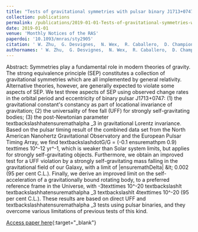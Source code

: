 ```yaml
---
title: "Tests of gravitational symmetries with pulsar binary J1713+0747"
collection: publications
permalink: /publications/2019-01-01-Tests-of-gravitational-symmetries-with-pulsar-binary-J17130747
date: 2019-01-01
venue: 'Monthly Notices of the RAS'
paperdoi: '10.1093/mnras/sty2905'
citation: ' W. Zhu,  G. Desvignes,  N. Wex,  R. Caballero,  D. Champion,  P. Demorest,  J. Ellis,  G. Janssen,  M. Kramer,  A. Krieger,  L. Lentati,  D. Nice,  S. Ransom,  I. Stairs,  B. Stappers,  J. Verbiest,  Z. Arzoumanian,  C. Bassa,  M. Burgay,  I. Cognard,  K. Crowter,  T. Dolch,  R. Ferdman,  E. Fonseca,  M. Gonzalez,  E. Graikou,  L. Guillemot,  J. Hessels,  A. Jessner,  G. Jones,  M. Jones,  C. Jordan,  R. Karuppusamy,  M. Lam,  K. Lazaridis,  P. Lazarus,  K. Lee,  L. Levin,  K. Liu,  A. Lyne,  J. McKee,  M. McLaughlin,  S. Os&lstrok;owski,  T. Pennucci,  D. Perrodin,  A. Possenti,  S. Sanidas,  <b>G. Shaifullah,</b>  R. Smits,  K. Stovall,  J. Swiggum,  G. Theureau,  C. Tiburzi, &quot;Tests of gravitational symmetries with pulsar binary J1713+0747.&quot; Monthly Notices of the RAS, 2019.'
authornames: ' W. Zhu,  G. Desvignes,  N. Wex,  R. Caballero,  D. Champion,  P. Demorest,  J. Ellis,  G. Janssen,  M. Kramer,  A. Krieger,  L. Lentati,  D. Nice,  S. Ransom,  I. Stairs,  B. Stappers,  J. Verbiest,  Z. Arzoumanian,  C. Bassa,  M. Burgay,  I. Cognard,  K. Crowter,  T. Dolch,  R. Ferdman,  E. Fonseca,  M. Gonzalez,  E. Graikou,  L. Guillemot,  J. Hessels,  A. Jessner,  G. Jones,  M. Jones,  C. Jordan,  R. Karuppusamy,  M. Lam,  K. Lazaridis,  P. Lazarus,  K. Lee,  L. Levin,  K. Liu,  A. Lyne,  J. McKee,  M. McLaughlin,  S. Os&lstrok;owski,  T. Pennucci,  D. Perrodin,  A. Possenti,  S. Sanidas,  <b>G. Shaifullah,</b>  R. Smits,  K. Stovall,  J. Swiggum,  G. Theureau,  C. Tiburzi, '
---
```

Abstract:
 Symmetries play a fundamental role in modern theories of gravity. The strong equivalence principle (SEP) constitutes a collection of gravitational symmetries which are all implemented by general relativity. Alternative theories, however, are generally expected to violate some aspects of SEP. We test three aspects of SEP using observed change rates in the orbital period and eccentricity of binary pulsar J1713+0747: (1) the gravitational constant&apos;s constancy as part of locational invariance of gravitation; (2) the universality of free fall (UFF) for strongly self-gravitating bodies; (3) the post-Newtonian parameter textbackslashhatensuremathalpha _3 in gravitational Lorentz invariance. Based on the pulsar timing result of the combined data set from the North American Nanohertz Gravitational Observatory and the European Pulsar Timing Array, we find textbackslashdotG/G = (-0.1 ensuremathpm 0.9) texttimes 10^-12 yr^-1, which is weaker than Solar system limits, but applies for strongly self-gravitating objects. Furthermore, we obtain an improved test for a UFF violation by a strongly self-gravitating mass falling in the gravitational field of our Galaxy, with a limit of |ensuremathDelta| &amp;lt; 0.002 (95 per cent C.L.). Finally, we derive an improved limit on the self-acceleration of a gravitationally bound rotating body, to a preferred reference frame in the Universe, with -3texttimes 10^-20 textbackslashlt textbackslashhatensuremathalpha _3 textbackslashlt 4texttimes 10^-20 (95 per cent C.L.). These results are based on direct UFF and textbackslashhatensuremathalpha _3 tests using pulsar binaries, and they overcome various limitations of previous tests of this kind.

[Access paper here](https:/doi.org/10.1093/mnras/sty2905){:target="_blank"}
